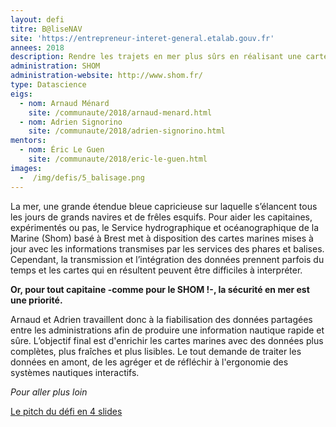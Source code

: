 ```yaml
---
layout: defi
titre: B@liseNAV
site: 'https://entrepreneur-interet-general.etalab.gouv.fr'
annees: 2018
description: Rendre les trajets en mer plus sûrs en réalisant une carte marine augmentée
administration: SHOM
administration-website: http://www.shom.fr/
type: Datascience
eigs:
  - nom: Arnaud Ménard
    site: /communaute/2018/arnaud-menard.html
  - nom: Adrien Signorino
    site: /communaute/2018/adrien-signorino.html
mentors:
  - nom: Éric Le Guen
    site: /communaute/2018/eric-le-guen.html
images:
  -  /img/defis/5_balisage.png 
---
```


La mer, une grande étendue bleue capricieuse sur laquelle s’élancent
tous les jours de grands navires et de frêles esquifs. Pour aider les
capitaines, expérimentés ou pas, le Service hydrographique et
océanographique de la Marine (Shom) basé à Brest met à disposition des
cartes marines mises à jour avec les informations transmises par les
services des phares et balises. Cependant, la transmission et
l’intégration des données prennent parfois du temps et les cartes qui
en résultent peuvent être difficiles à interpréter.

**Or, pour tout capitaine -comme pour le SHOM !-, la sécurité en mer
est une priorité.**

Arnaud et Adrien travaillent donc à la fiabilisation des données
partagées entre les administrations afin de produire une information
nautique rapide et sûre. L’objectif final est d'enrichir les cartes
marines avec des données plus complètes, plus fraîches et plus lisibles.
Le tout demande de traiter les données en amont, de les agréger et de
réfléchir à l'ergonomie des systèmes nautiques interactifs.

_Pour aller plus loin_

[Le pitch du défi en 4 slides](https://www.slideshare.net/Etalab/eig-promo-2-prsentation-du-dfi-balisenav/1)
